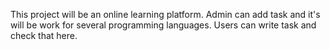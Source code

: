 This project will be an online learning platform.
Admin can add task and it's will be work for several programming languages. 
Users can write task and check that here.